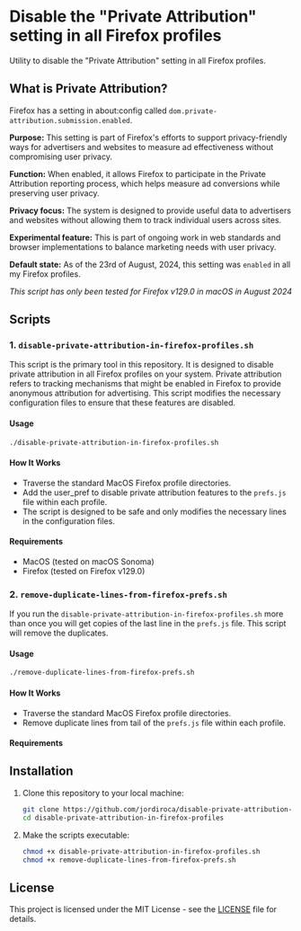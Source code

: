 # Disable the "Private Attribution" setting in all Firefox profiles

Utility to disable the "Private Attribution" setting in all Firefox profiles.

## What is Private Attribution?

Firefox has a setting in about:config called `dom.private-attribution.submission.enabled`.

**Purpose:** This setting is part of Firefox's efforts to support privacy-friendly ways for advertisers and websites to measure ad effectiveness without compromising user privacy.

**Function:** When enabled, it allows Firefox to participate in the Private Attribution reporting process, which helps measure ad conversions while preserving user privacy.

**Privacy focus:** The system is designed to provide useful data to advertisers and websites without allowing them to track individual users across sites.

**Experimental feature:** This is part of ongoing work in web standards and browser implementations to balance marketing needs with user privacy.


**Default state:** As of the 23rd of August, 2024, this setting was `enabled` in all my Firefox profiles.

_This script has only been tested for Firefox v129.0 in macOS in August 2024_

## Scripts

### 1. `disable-private-attribution-in-firefox-profiles.sh`

This script is the primary tool in this repository. It is designed to disable private attribution in all Firefox profiles on your system. Private attribution refers to tracking mechanisms that might be enabled in Firefox to provide anonymous attribution for advertising. This script modifies the necessary configuration files to ensure that these features are disabled.

#### Usage

```bash
./disable-private-attribution-in-firefox-profiles.sh
```

#### How It Works

- Traverse the standard MacOS Firefox profile directories.
- Add the user_pref to disable private attribution features to the `prefs.js` file within each profile.
- The script is designed to be safe and only modifies the necessary lines in the configuration files.

#### Requirements

- MacOS (tested on macOS Sonoma)
- Firefox (tested on Firefox v129.0)

### 2. `remove-duplicate-lines-from-firefox-prefs.sh`

If you run the `disable-private-attribution-in-firefox-profiles.sh` more than once you will get copies of the last line in the `prefs.js` file. This script will remove the duplicates.

#### Usage

```bash
./remove-duplicate-lines-from-firefox-prefs.sh
```

#### How It Works

- Traverse the standard MacOS Firefox profile directories.
- Remove duplicate lines from tail of the `prefs.js` file within each profile.

#### Requirements



## Installation

1. Clone this repository to your local machine:

   ```bash
   git clone https://github.com/jordiroca/disable-private-attribution-in-firefox-profiles.git
   cd disable-private-attribution-in-firefox-profiles
   ```

2. Make the scripts executable:

   ```bash
   chmod +x disable-private-attribution-in-firefox-profiles.sh
   chmod +x remove-duplicate-lines-from-firefox-prefs.sh
   ```

## License

This project is licensed under the MIT License - see the [LICENSE](LICENSE) file for details.

